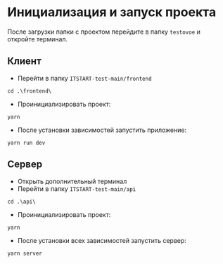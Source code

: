 # Инициализация и запуск проекта
После загрузки папки с проектом перейдите в папку `testovoe` и откройте терминал.
## Клиент
- Перейти в папку `ITSTART-test-main/frontend`
```pwsh
cd .\frontend\
```
- Проинициализировать проект:
```pwsh
yarn
```

- После установки зависимостей запустить приложение:
```pwsh
yarn run dev
```

## Сервер
- Открыть дополнительный терминал
- Перейти в папку `ITSTART-test-main/api`
```pwsh
cd .\api\
```
- Проинициализировать проект:
```pwsh
yarn
```
- После установки всех зависимостей запустить сервер:
```pwsh
yarn server
```
